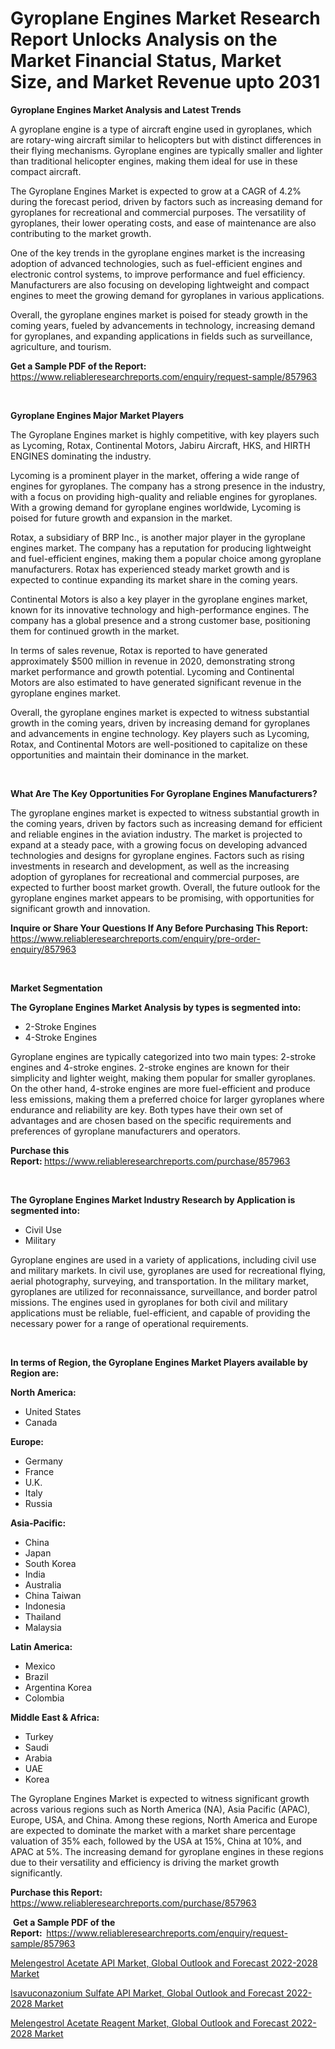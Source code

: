 <p><h1>Gyroplane Engines Market Research Report Unlocks Analysis on the Market Financial Status, Market Size, and Market Revenue upto 2031</h1></p><p><strong>Gyroplane Engines Market Analysis and Latest Trends</strong></p>
<p><p>A gyroplane engine is a type of aircraft engine used in gyroplanes, which are rotary-wing aircraft similar to helicopters but with distinct differences in their flying mechanisms. Gyroplane engines are typically smaller and lighter than traditional helicopter engines, making them ideal for use in these compact aircraft.</p><p>The Gyroplane Engines Market is expected to grow at a CAGR of 4.2% during the forecast period, driven by factors such as increasing demand for gyroplanes for recreational and commercial purposes. The versatility of gyroplanes, their lower operating costs, and ease of maintenance are also contributing to the market growth.</p><p>One of the key trends in the gyroplane engines market is the increasing adoption of advanced technologies, such as fuel-efficient engines and electronic control systems, to improve performance and fuel efficiency. Manufacturers are also focusing on developing lightweight and compact engines to meet the growing demand for gyroplanes in various applications.</p><p>Overall, the gyroplane engines market is poised for steady growth in the coming years, fueled by advancements in technology, increasing demand for gyroplanes, and expanding applications in fields such as surveillance, agriculture, and tourism.</p></p>
<p><strong>Get a Sample PDF of the Report:&nbsp;</strong> <a href="https://www.reliableresearchreports.com/enquiry/request-sample/857963">https://www.reliableresearchreports.com/enquiry/request-sample/857963</a></p>
<p>&nbsp;</p>
<p><strong>Gyroplane Engines Major Market Players</strong></p>
<p><p>The Gyroplane Engines market is highly competitive, with key players such as Lycoming, Rotax, Continental Motors, Jabiru Aircraft, HKS, and HIRTH ENGINES dominating the industry. </p><p>Lycoming is a prominent player in the market, offering a wide range of engines for gyroplanes. The company has a strong presence in the industry, with a focus on providing high-quality and reliable engines for gyroplanes. With a growing demand for gyroplane engines worldwide, Lycoming is poised for future growth and expansion in the market.</p><p>Rotax, a subsidiary of BRP Inc., is another major player in the gyroplane engines market. The company has a reputation for producing lightweight and fuel-efficient engines, making them a popular choice among gyroplane manufacturers. Rotax has experienced steady market growth and is expected to continue expanding its market share in the coming years.</p><p>Continental Motors is also a key player in the gyroplane engines market, known for its innovative technology and high-performance engines. The company has a global presence and a strong customer base, positioning them for continued growth in the market.</p><p>In terms of sales revenue, Rotax is reported to have generated approximately $500 million in revenue in 2020, demonstrating strong market performance and growth potential. Lycoming and Continental Motors are also estimated to have generated significant revenue in the gyroplane engines market.</p><p>Overall, the gyroplane engines market is expected to witness substantial growth in the coming years, driven by increasing demand for gyroplanes and advancements in engine technology. Key players such as Lycoming, Rotax, and Continental Motors are well-positioned to capitalize on these opportunities and maintain their dominance in the market.</p></p>
<p>&nbsp;</p>
<p><strong>What Are The Key Opportunities For Gyroplane Engines Manufacturers?</strong></p>
<p><p>The gyroplane engines market is expected to witness substantial growth in the coming years, driven by factors such as increasing demand for efficient and reliable engines in the aviation industry. The market is projected to expand at a steady pace, with a growing focus on developing advanced technologies and designs for gyroplane engines. Factors such as rising investments in research and development, as well as the increasing adoption of gyroplanes for recreational and commercial purposes, are expected to further boost market growth. Overall, the future outlook for the gyroplane engines market appears to be promising, with opportunities for significant growth and innovation.</p></p>
<p><strong>Inquire or Share Your Questions If Any Before Purchasing This Report:</strong> <a href="https://www.reliableresearchreports.com/enquiry/pre-order-enquiry/857963">https://www.reliableresearchreports.com/enquiry/pre-order-enquiry/857963</a></p>
<p>&nbsp;</p>
<p><strong>Market Segmentation</strong></p>
<p><strong>The Gyroplane Engines Market Analysis by types is segmented into:</strong></p>
<p><ul><li>2-Stroke Engines</li><li>4-Stroke Engines</li></ul></p>
<p><p>Gyroplane engines are typically categorized into two main types: 2-stroke engines and 4-stroke engines. 2-stroke engines are known for their simplicity and lighter weight, making them popular for smaller gyroplanes. On the other hand, 4-stroke engines are more fuel-efficient and produce less emissions, making them a preferred choice for larger gyroplanes where endurance and reliability are key. Both types have their own set of advantages and are chosen based on the specific requirements and preferences of gyroplane manufacturers and operators.</p></p>
<p><strong>Purchase this Report:&nbsp;</strong><a href="https://www.reliableresearchreports.com/purchase/857963">https://www.reliableresearchreports.com/purchase/857963</a></p>
<p>&nbsp;</p>
<p><strong>The Gyroplane Engines Market Industry Research by Application is segmented into:</strong></p>
<p><ul><li>Civil Use</li><li>Military</li></ul></p>
<p><p>Gyroplane engines are used in a variety of applications, including civil use and military markets. In civil use, gyroplanes are used for recreational flying, aerial photography, surveying, and transportation. In the military market, gyroplanes are utilized for reconnaissance, surveillance, and border patrol missions. The engines used in gyroplanes for both civil and military applications must be reliable, fuel-efficient, and capable of providing the necessary power for a range of operational requirements.</p></p>
<p>&nbsp;</p>
<p><strong>In terms of Region, the Gyroplane Engines Market Players available by Region are:</strong></p>
<p>
    <p> <strong> North America: </strong>
        <ul>
            <li>United States</li>
            <li>Canada</li>
        </ul>
        </p> 
    <p> <strong> Europe: </strong>
        <ul>
            <li>Germany</li>
            <li>France</li>
            <li>U.K.</li>
            <li>Italy</li>
            <li>Russia</li>
        </ul>
        </p> 
    <p> <strong> Asia-Pacific: </strong>
        <ul>
            <li>China</li>
            <li>Japan</li>
            <li>South Korea</li>
            <li>India</li>
            <li>Australia</li>
            <li>China Taiwan</li>
            <li>Indonesia</li>
            <li>Thailand</li>
            <li>Malaysia</li>
        </ul>
        </p> 
    <p> <strong> Latin America: </strong>
        <ul>
            <li>Mexico</li>
            <li>Brazil</li>
            <li>Argentina Korea</li>
            <li>Colombia</li>
        </ul>
        </p> 
    <p> <strong> Middle East & Africa: </strong>
        <ul>
            <li>Turkey</li>
            <li>Saudi</li>
            <li>Arabia</li>
            <li>UAE</li>
            <li>Korea</li>
        </ul>
    </p>
    </p>
<p><p>The Gyroplane Engines Market is expected to witness significant growth across various regions such as North America (NA), Asia Pacific (APAC), Europe, USA, and China. Among these regions, North America and Europe are expected to dominate the market with a market share percentage valuation of 35% each, followed by the USA at 15%, China at 10%, and APAC at 5%. The increasing demand for gyroplane engines in these regions due to their versatility and efficiency is driving the market growth significantly.</p></p>
<p><strong>Purchase this Report: </strong><a href="https://www.reliableresearchreports.com/purchase/857963">https://www.reliableresearchreports.com/purchase/857963</a></p>
<p>&nbsp;<strong>Get a Sample PDF of the Report:&nbsp;&nbsp;</strong><a href="https://www.reliableresearchreports.com/enquiry/request-sample/857963">https://www.reliableresearchreports.com/enquiry/request-sample/857963</a></p>
<p><strong></strong></p>
<p><p><a href="https://view.publitas.com/reportprime-1/melengestrol-acetate-api-market-global-outlook-and-forecast-2022-2028-market-research-report-forecasted-for-period-from-2023-2030-by-market-type-market-application-and-region/">Melengestrol Acetate API Market, Global Outlook and Forecast 2022-2028 Market</a></p><p><a href="https://view.publitas.com/reportprime-1/decoding-the-isavuconazonium-sulfate-api-market-global-outlook-and-forecast-2022-2028-market-a-deep-dive-into-the-latest-market-trends-market-segmentation-and-competitive-analysis/">Isavuconazonium Sulfate API Market, Global Outlook and Forecast 2022-2028 Market</a></p><p><a href="https://view.publitas.com/reportprime-1/melengestrol-acetate-reagent-market-global-outlook-and-forecast-2022-2028-market-research-report-provides-thorough-industry-overview-which-offers-an-in-depth-analysis-of-product-trends-and-new-market-divisions/">Melengestrol Acetate Reagent Market, Global Outlook and Forecast 2022-2028 Market</a></p></p>